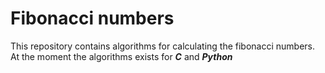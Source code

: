 # Fibonacci numbers

This repository contains algorithms for calculating the fibonacci numbers.  
At the moment the algorithms exists for ***C*** and ***Python***  
